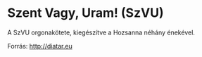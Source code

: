 Szent Vagy, Uram! (SzVU)
========================

A SzVU orgonakötete, kiegészítve a Hozsanna néhány énekével.

Forrás: http://diatar.eu

